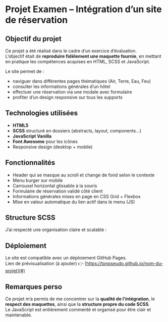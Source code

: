 # Projet Examen – Intégration d’un site de réservation

## Objectif du projet

Ce projet a été réalisé dans le cadre d’un exercice d’évaluation.  
L’objectif était de **reproduire fidèlement une maquette fournie**, en mettant en pratique les compétences acquises en HTML, SCSS et JavaScript.

Le site permet de :
- naviguer dans différentes pages thématiques (Air, Terre, Eau, Feu)
- consulter les informations générales d’un hôtel
- effectuer une réservation via une modale avec formulaire
- profiter d’un design responsive sur tous les supports

##  Technologies utilisées

- **HTML5**
- **SCSS** structuré en dossiers (abstracts, layout, components…)
- **JavaScript Vanilla**
- **Font Awesome** pour les icônes
- Responsive design (desktop + mobile)

## Fonctionnalités

- Header qui se masque au scroll et change de fond selon le contexte
- Menu burger sur mobile
- Carrousel horizontal glissable à la souris
- Formulaire de réservation validé côté client
- Informations générales mises en page en CSS Grid + Flexbox
- Mise en valeur automatique du lien actif dans le menu (JS)

## Structure SCSS

J’ai respecté une organisation claire et scalable :


## Déploiement

Le site est compatible avec un déploiement GitHub Pages.  
Lien de prévisualisation (à ajouter) 👉 [https://tonpseudo.github.io/nom-du-projet](#)

## Remarques perso

Ce projet m’a permis de me concentrer sur la **qualité de l’intégration**, le **respect des maquettes**, ainsi que la **structure propre du code SCSS**.  
Le JavaScript est entièrement commenté et organisé pour être clair et maintenable.
